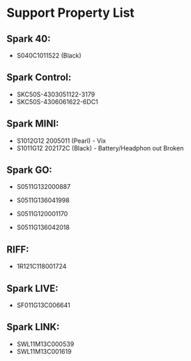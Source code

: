 # Support Property List
## Spark 40:
- S040C1011522 (Black)

## Spark Control:
- SKC50S-4303051122-3179
- SKC50S-4306061622-6DC1

## Spark MINI:
- S1012G12 2005011 (Pearl) - Vix
- S1011G12 202172C (Black) - Battery/Headphon out Broken

## Spark GO:
- S0511G132000887
  
- S0511G136041998
- S0511G120001170
- S0511G136042018

## RIFF:
- 1R121C118001724

## Spark LIVE:
- SF011G13C006641

## Spark LINK:
- SWL11M13C000539
- SWL11M13C001619
